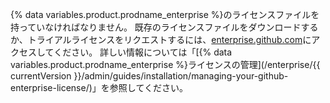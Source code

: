 {% data variables.product.prodname_enterprise %}のライセンスファイルを持っていなければなりません。 既存のライセンスファイルをダウンロードするか、トライアルライセンスをリクエストするには、[enterprise.github.com](https://enterprise.github.com/download)にアクセスしてください。 詳しい情報については「[{% data variables.product.prodname_enterprise %}ライセンスの管理](/enterprise/{{ currentVersion }}/admin/guides/installation/managing-your-github-enterprise-license/)」を参照してください。
